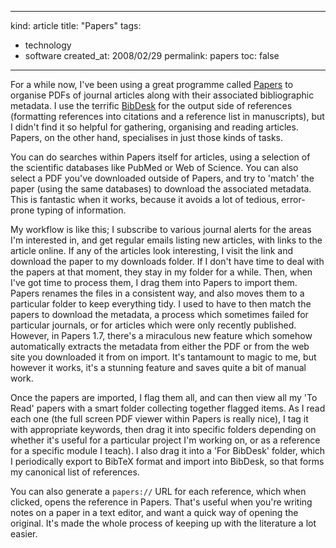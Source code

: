 -----
kind: article
title: "Papers"
tags:
- technology
- software
created_at: 2008/02/29
permalink: papers
toc: false
-----

<p>For a while now, I've been using a great programme called <a href="http://mekentosj.com/papers/">Papers</a> to organise PDFs of journal articles along with their associated bibliographic metadata. I use the terrific <a href="http://bibdesk.sourceforge.net/">BibDesk</a> for the output side of references (formatting references into citations and a reference list in manuscripts), but I didn't find it so helpful for gathering, organising and reading articles. Papers, on the other hand, specialises in just those kinds of tasks.</p>

<p>You can do searches within Papers itself for articles, using a selection of the scientific databases like PubMed or Web of Science. You can also select a PDF you've downloaded outside of Papers, and try to 'match' the paper (using the same databases) to download the associated metadata. This is fantastic when it works, because it avoids a lot of tedious, error-prone typing of information.</p>

<p>My workflow is like this; I subscribe to various journal alerts for the areas I'm interested in, and get regular emails listing new articles, with links to the article online. If any of the articles look interesting, I visit the link and download the paper to my downloads folder. If I don't have time to deal with the papers at that moment, they stay in my folder for a while. Then, when I've got time to process them, I drag them into Papers to import them. Papers renames the files in a consistent way, and also moves them to a particular folder to keep everything tidy. I used to have to then match the papers to download the metadata, a process which sometimes failed for particular journals, or for articles which were only recently published. However, in Papers 1.7, there's a miraculous new feature which somehow automatically extracts the metadata from either the PDF or from the web site you downloaded it from on import. It's tantamount to magic to me, but however it works, it's a stunning feature and saves quite a bit of manual work.</p>

<p>Once the papers are imported, I flag them all, and can then view all my 'To Read' papers with a smart folder collecting together flagged items. As I read each one (the full screen PDF viewer within Papers is really nice), I tag it with appropriate keywords, then drag it into specific folders depending on whether it's useful for a particular project I'm working on, or as a reference for a specific module I teach). I also drag it into a 'For BibDesk' folder, which I periodically export to BibTeX format and import into BibDesk, so that forms my canonical list of references.</p>

<p>You can also generate a <code>papers://</code> URL for each reference, which when clicked, opens the reference in Papers. That's useful when you're writing notes on a paper in a text editor, and want a quick way of opening the original. It's made the whole process of keeping up with the literature a lot easier. </p>



